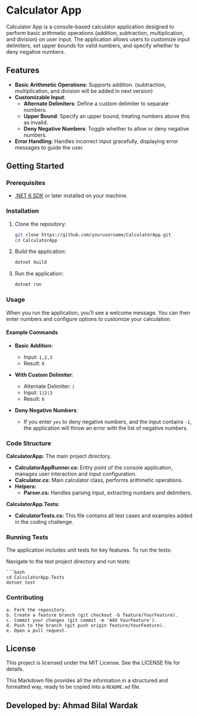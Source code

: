 # Calculator App

Calculator App is a console-based calculator application designed to perform basic arithmetic operations (addition, subtraction, multiplication, and division) on user input. The application allows users to customize input delimiters, set upper bounds for valid numbers, and specify whether to deny negative numbers.

## Features

- **Basic Arithmetic Operations**: Supports addition. (subtraction, multiplication, and division will be added in next version)
- **Customizable Input**:
  - **Alternate Delimiters**: Define a custom delimiter to separate numbers.
  - **Upper Bound**: Specify an upper bound, treating numbers above this as invalid.
  - **Deny Negative Numbers**: Toggle whether to allow or deny negative numbers.
- **Error Handling**: Handles incorrect input gracefully, displaying error messages to guide the user.

## Getting Started

### Prerequisites

- [.NET 6 SDK](https://dotnet.microsoft.com/download) or later installed on your machine.

### Installation

1. Clone the repository:

   ```bash
   git clone https://github.com/yourusername/CalculatorApp.git
   cd CalculatorApp

2. Build the application:

    ```bash
    dotnet build
    
2. Run the application:

    ```bash
    dotnet run

### Usage

When you run the application, you’ll see a welcome message. You can then enter numbers and configure options to customize your calculation.

#### Example Commands

- **Basic Addition**:
  - Input: `1,2,3`
  - Result: `6`

- **With Custom Delimiter**:
  - Alternate Delimiter: `|`
  - Input: `1|2|3`
  - Result: `6`

- **Deny Negative Numbers**:
  - If you enter `yes` to deny negative numbers, and the input contains `-1`, the application will throw an error with the list of negative numbers.

### Code Structure

**CalculatorApp:** The main project directory.
- **CalculatorAppRunner.cs:** Entry point of the console application, manages user interaction and input configuration.
- **Calculator.cs:** Main calculator class, performs arithmetic operations.
- **Helpers:**
  - **Parser.cs:** Handles parsing input, extracting numbers and delimiters.

**CalculatorApp.Tests:**
- **CalculatorTests.cs:** This file contains all test cases and examples added in the coding challenge.

### Running Tests

The application includes unit tests for key features. To run the tests:

Navigate to the test project directory and run tests:

    ```bash
    cd CalculatorApp.Tests
    dotnet test


### Contributing

    a. Fork the repository.
    b. Create a feature branch (git checkout -b feature/YourFeature).
    c. Commit your changes (git commit -m 'Add YourFeature').
    d. Push to the branch (git push origin feature/YourFeature).
    e. Open a pull request.

## License

This project is licensed under the MIT License. See the LICENSE file for details.

This Markdown file provides all the information in a structured and formatted way, ready to be copied into a `README.md` file.

## Developed by: Ahmad Bilal Wardak
